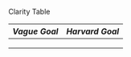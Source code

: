 Clarity Table

| *Vague Goal* | *Harvard Goal* |
| ------------ | -------------- |
|              |                |
|              |                |
|              |                |
